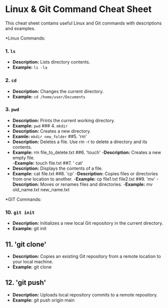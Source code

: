 


# Linux & Git Command Cheat Sheet

This cheat sheet contains useful Linux and Git commands with descriptions and examples.

*Linux Commands:
### 1. `ls`
- **Description:** Lists directory contents.
- **Example:** `ls -la`
### 2. `cd`
- **Description:** Changes the current directory.
- **Example:** `cd /home/user/Documents`
### 3. `pwd`
- **Description:** Prints the current working directory.
- **Example:** `pwd`                                                                                       ### 4. `mkdir`
- **Description:** Creates a new directory.
- **Examle:** `mkdir new_folder`
##5. 'rm'
- **Description:** Deletes a file. Use rm -r to delete a directory and its contents.
- **Example:** rm file_to_delete.txt
##6. 'touch'
-**Description:** Creates a new empty file.  
-**Example:** touch file.txt
##7. ' cat'
- **Description:** Displays the contents of a file.  
- **Example:** cat file.txt
##8. 'cp'
-**Description:** Copies files or directories from one location to another.
-**Example:** cp file1.txt file2.txt
##9. 'mv'
-**Description:** Moves or renames files and directories. 
-**Example:** mv old_name.txt new_name.txt

*GIT Commands:
### 10. `git init`
- **Description:** Initializes a new local Git repository in the current directory.
- **Example:** git init
## 11. 'git clone'
- **Description:** Copies an existing Git repository from a remote location to your local machine.
- **Example:** git clone <url>
## 12. 'git push'
- **Description:** Uploads local repository commits to a remote repository.
- **Example:** git push origin main

